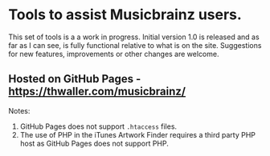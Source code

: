 # Tools to assist Musicbrainz users.

This set of tools is a a work in progress. Initial version 1.0 is released and as far as I can see, is fully functional relative to what is on the site. Suggestions for new features, improvements or other changes are welcome.

## Hosted on GitHub Pages - https://thwaller.com/musicbrainz/

Notes:

1. GitHub Pages does not support `.htaccess` files.
2. The use of PHP in the iTunes Artwork Finder requires a third party PHP host as GitHub Pages does not support PHP.
